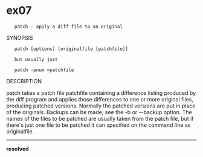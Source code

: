 # ex07

       patch - apply a diff file to an original

SYNOPSIS
   
       patch [options] [originalfile [patchfile]]

       but usually just

       patch -pnum <patchfile

DESCRIPTION

patch takes a patch file patchfile containing a difference listing produced by the diff program and applies those differences to one or more original  files,  producing  patched  versions.   Normally  the  patched  versions are put in place of the originals.  Backups can be made; see the -b or --backup option.  The names of the files to be patched are usually taken from the patch file, but if there's just one file to be patched it can specified on the command line as originalfile.

---
 **resolved**

